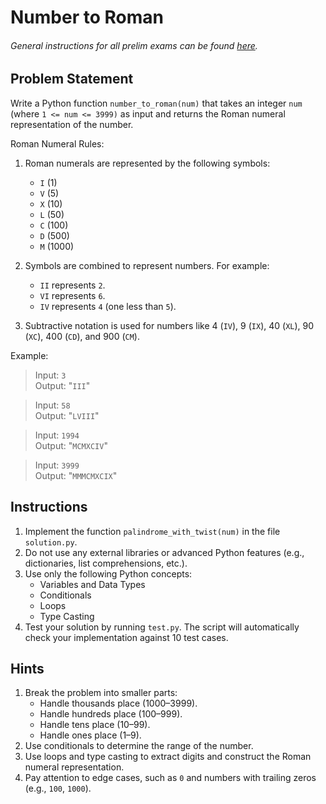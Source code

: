 # Number to Roman

###### General instructions for all prelim exams can be found [here](../prelim.md).

## Problem Statement

Write a Python function `number_to_roman(num)` that takes an integer `num` (where `1 <= num <= 3999)` as input and returns the Roman numeral representation of the number.

Roman Numeral Rules:

1. Roman numerals are represented by the following symbols:

    - `I` (1)
    - `V` (5)
    - `X` (10)
    - `L` (50)
    - `C` (100)
    - `D` (500)
    - `M` (1000)

2. Symbols are combined to represent numbers. For example:

    - `II` represents `2`.
    - `VI` represents `6`.
    - `IV` represents `4` (one less than `5`).

3. Subtractive notation is used for numbers like 4 (`IV`), 9 (`IX`), 40 (`XL`), 90 (`XC`), 400 (`CD`), and 900 (`CM`).

Example: 
>Input: `3`  
> Output: "`III`"

> Input: `58`  
> Output: "`LVIII`" 

> Input: `1994`  
> Output: "`MCMXCIV`" 

> Input: `3999`  
> Output: "`MMMCMXCIX`" 

## Instructions

1. Implement the function `palindrome_with_twist(num)` in the file `solution.py`.
2. Do not use any external libraries or advanced Python features (e.g., dictionaries, list comprehensions, etc.).
3. Use only the following Python concepts:
   - Variables and Data Types
   - Conditionals
   - Loops
   - Type Casting
4. Test your solution by running `test.py`. The script will automatically check your implementation against 10 test cases.

## Hints

1. Break the problem into smaller parts:
    - Handle thousands place (1000–3999).
    - Handle hundreds place (100–999).
    - Handle tens place (10–99).
    - Handle ones place (1–9).
2. Use conditionals to determine the range of the number.
3. Use loops and type casting to extract digits and construct the Roman numeral representation.
4. Pay attention to edge cases, such as `0` and numbers with trailing zeros (e.g., `100`, `1000`).